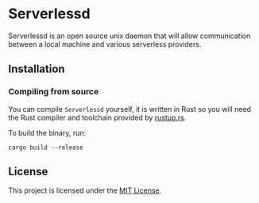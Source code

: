 # Serverlessd

Serverlessd is an open source unix daemon that will allow communication between a local machine and various serverless providers.


## Installation

### Compiling from source

You can compile `Serverlessd` yourself, it is written in Rust so you will need the Rust compiler and toolchain provided by [rustup.rs](https://rustup.rs).

To build the binary, run:

```cargo build --release```


## License
This project is licensed under the [MIT License](./LICENSE).
